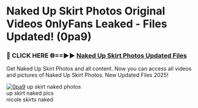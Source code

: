 # Naked Up Skirt Photos Original Videos 0nlyFans Leaked - Files Updated! (0pa9)

<h3>🔴 CLICK HERE 🌐==►► <a href="https://tinyurl.com/up5wt9bj" rel="nofollow">Naked Up Skirt Photos Updated Files</a></h3>

Get Naked Up Skirt Photos and all content. Now you can access all videos and pictures of Naked Up Skirt Photos. New Updated Files 2025!

[![0pa9](https://i.imgur.com/ABiUzMV.gif)](https://tinyurl.com/up5wt9bj)
up skirt naked photos<br>
up skirt naked pics<br>
nicole skirts naked